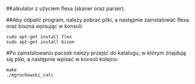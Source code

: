 #Kalkulator z użyciem flexa (skaner oraz parser).

##Aby odpalić program, należy pobrać pliki, a następnie zainstalować flexa oraz bisona wpisując w konsoli:
```
sudo apt-get install flex
sudo apt-get install bison
```
#Po zainstalowaniu paczek należy przejść do katalogu, w którym znajdują się pliki, a następnie wpisać w konsoli kolejno:
```
make
./mgrochowski_calc
```
